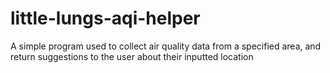# little-lungs-aqi-helper
A simple program used to collect air quality data from a specified area, and return suggestions to the user about their inputted location
